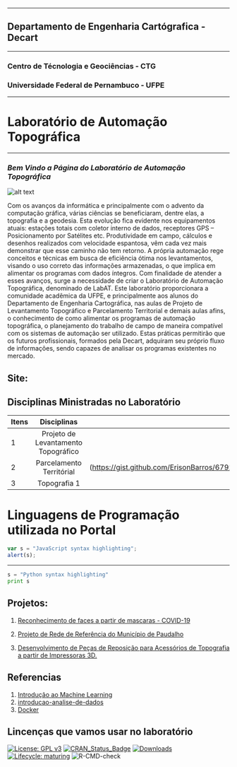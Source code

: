 ____
## Departamento de Engenharia Cartógrafica - Decart
____
### Centro de Técnologia e Geociências - CTG
### Universidade Federal de Pernambuco - UFPE
---
# Laboratório de Automação Topográfica
---
### *Bem Vindo a Página do Laboratório de Automação Topográfica*


![alt text](https://github.com/decartlabat/inicial/blob/master/simbololo%20labat.png "Logo Title Text 1")


Com os avanços da informática e principalmente com o advento da computação gráfica, várias ciências se beneficiaram, dentre elas, a topografia e a geodesia. Esta evolução fica evidente nos equipamentos atuais: estações totais com coletor interno de dados, receptores GPS – Posicionamento por Satélites etc.  Produtividade em campo, cálculos e desenhos realizados com velocidade espantosa, vêm cada vez mais demonstrar que esse caminho não tem retorno. A própria automação rege conceitos e técnicas em busca de eficiência ótima nos levantamentos, visando o uso correto das informações armazenadas, o que implica em alimentar os programas com dados íntegros. Com finalidade de atender a esses avanços, surge a necessidade de criar o Laboratório de Automação Topográfica, denominado de LabAT. Este laboratório proporcionara a comunidade acadêmica da UFPE, e principalmente aos alunos do Departamento de Engenharia Cartográfica, nas aulas de Projeto de Levantamento Topográfico e Parcelamento Territorial e demais aulas afins, o conhecimento de como alimentar os programas de automação topográfica, o planejamento do trabalho de campo de maneira compatível com os sistemas de automação ser utilizado. Estas práticas permitirão que os futuros profissionais, formados pela Decart, adquiram seu próprio fluxo de informações, sendo capazes de analisar os programas existentes no mercado.

## Site:

## Disciplinas Ministradas no Laboratório
 **Itens**     | **Disciplinas**          | **Link**   |
| ------------- |:-------------:| -----:|
|   1 | Projeto de Levantamento Topográfico  |(https://www.google.com)|
| 2   | Parcelamento Territórial     |  (https://gist.github.com/ErisonBarros/6792ca0c8aa9c7ee428e226148fd3e87)|
|3 | Topografia 1    |    (https://www.google.com) |

# Linguagens de Programação utilizada no Portal

```javascript
var s = "JavaScript syntax highlighting";
alert(s);
```
---
```python
s = "Python syntax highlighting"
print s
```

## Projetos:

1. [Reconhecimento de faces a partir de mascaras - COVID-19](https://www.google.com)

2. [Projeto de Rede de Referência  do Município de Paudalho](https://www.google.com)

3. [Desenvolvimento de Peças de Reposição para Acessórios de Topografia a partir de Impressoras 3D.](https://www.google.com)

## Referencias 

1. [Introdução ao Machine Learning](https://dataat.github.io/introducao-ao-machine-learning/index.html#licen%C3%A7a)
2. [introducao-analise-de-dados](https://dataat.github.io/introducao-analise-de-dados/)
3. [Docker](https://dataat.github.io/introducao-docker/exemplos-de-uso.html#postgres)

## Lincenças que vamos usar no laboratório

[![License: GPL
v3](https://img.shields.io/badge/License-GPL%20v3-blue.svg)](http://www.gnu.org/licenses/gpl-3.0)
[![CRAN\_Status\_Badge](http://www.r-pkg.org/badges/version/lulcc)](https://CRAN.R-project.org/package=lulcc)
[![Downloads](http://cranlogs.r-pkg.org/badges/lulcc)](https://CRAN.R-project.org/package=lulcc)
[![Lifecycle:
maturing](https://img.shields.io/badge/lifecycle-maturing-orange.svg)](https://www.tidyverse.org/lifecycle/#maturing)
![R-CMD-check](https://github.com/simonmoulds/r_lulcc/workflows/R-CMD-check/badge.svg)
